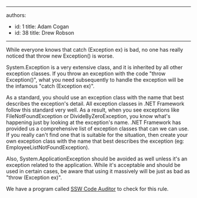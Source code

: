 

---
authors:
  - id: 1
    title: Adam Cogan
  - id: 38
    title: Drew Robson
---




<span class='intro'> <p class="p1">​​While everyone knows that <span class="s1">catch (Exception ex)</span> is bad, no one has really noticed that <span class="s1">throw new Exception()</span> is worse.</p><p class="p2">System.Exception is a very extensive class, and it is inherited by all other exception classes. If you throw an exception with the code &quot;throw Exception()&quot;, what you need subsequently to handle the exception will be the infamous &quot;catch (Exception ex)&quot;.</p> </span>

<p>As a standard, you should use an exception class with the name that best describes the exception's detail. All exception classes in .NET Framework follow this standard very well. As a result, when you see exceptions like FileNotFoundException or DivideByZeroException, you know what's happening just by looking at the exception's name. .NET Framework has provided us a comprehensive list of exception classes that can we can use. If you really can't find one that is suitable for the situation, then create your own exception class with the name that best describes the exception (eg&#58; EmployeeListNotFoundException).</p>
<p>Also, System.ApplicationException should be avoided as well unless it's an exception related to the application. While it's acceptable and should be used in certain cases, be aware that using it massively will be just as bad as &quot;throw (Exception ex)&quot;.</p><p>
               <span class="ssw-rteStyle-YellowBorderBox">We have a program called&#160;<a href="http&#58;//www.ssw.com.au/ssw/CodeAuditor/Default.aspx">SSW Code Auditor</a>&#160;to check for this rule.</span></p>


